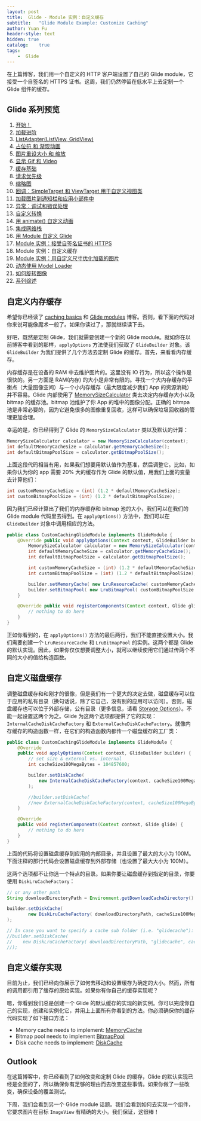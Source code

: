 ```yaml
---
layout: post
title:  Glide - Module 实例：自定义缓存
subtitle:   "Glide Module Example: Customize Caching"
author: Yuan Fu
header-style: text
hidden: true
catalog:    true
tags:
    -  Glide
---
```



在上篇博客，我们用一个自定义的 HTTP 客户端设置了自己的 Glide module，它接受一个自签名的 HTTPS 证书。这周，我们仍然停留在低水平上去定制一个 Glide 组件的缓存。

## Glide 系列预览

1. [开始！](http://mrfu.me/2016/02/27/Glide_Getting_Started/)
2. [加载进阶](http://mrfu.me/2016/02/27/Glide_Advanced_Loading/)
3. [ListAdapter(ListView, GridView)](http://mrfu.me/2016/02/27/Glide_ListAdapter_(ListView,_GridView)/)
4. [占位符 和 渐现动画](http://mrfu.me/2016/02/27/Glide_Placeholders_&_Fade_Animations/)
5. [图片重设大小 和 缩放](http://mrfu.me/2016/02/27/Glide_Image_Resizing_&_Scaling/)
6. [显示 Gif 和 Video](http://mrfu.me/2016/02/27/Glide_Displaying_Gifs_&_Videos/)
7. [缓存基础](http://mrfu.me/2016/02/27/Glide_Caching_Basics/)
8. [请求优先级](http://mrfu.me/2016/02/27/Glide_Request_Priorities/)
9. [缩略图](http://mrfu.me/2016/02/27/Glide_Thumbnails/)
10. [回调：SimpleTarget 和 ViewTarget 用于自定义视图类](http://mrfu.me/2016/02/27/Glide_Callbacks_SimpleTarget_and_ViewTarget_for_Custom_View_Classes/)
11. [加载图片到通知栏和应用小部件中](http://mrfu.me/2016/02/27/Glide_Loading_Images_into_Notifications_and_AppWidgets/)
12. [异常：调试和错误处理](http://mrfu.me/2016/02/28/Glide_Exceptions-_Debugging_and_Error_Handling/)
13. [自定义转换](http://mrfu.me/2016/02/28/Glide_Custom_Transformations/)
14. [用 animate() 自定义动画](http://mrfu.me/2016/02/28/Glide_Custom_Animations_with_animate()/)
15. [集成网络栈](http://mrfu.me/2016/02/28/Glide_Integrating_Networking_Stacks/)
16. [用 Module 自定义 Glide](http://mrfu.me/2016/02/28/Glide_Customize_Glide_with_Modules/)
17. [Module 实例：接受自签名证书的 HTTPS](http://mrfu.me/2016/02/28/Glide_Module_Example_Accepting_Self-Signed_HTTPS_Certificates/)
18. Module 实例：自定义缓存
19. [Module 实例：用自定义尺寸优化加载的图片](http://mrfu.me/2016/02/28/Glide_Module_Example_Optimizing/)
20. [动态使用 Model Loader](http://mrfu.me/2016/02/28/Glide_Dynamically_Use_Model_Loaders/)
21. [如何旋转图像](http://mrfu.me/2016/02/28/Glide_How_to_Rotate_Images/)
22. [系列综述](http://mrfu.me/2016/02/28/Glide_Series_Roundup/)

## 自定义内存缓存

希望你已经读了 [caching basics](https://futurestud.io/blog/glide-caching-basics/) 和 [Glide modules](https://futurestud.io/blog/glide-customize-glide-with-modules/) 博客。否则，看下面的代码对你来说可能像魔术一般了。如果你读过了，那就继续读下去。

好吧，既然是定制 Glide，我们就需要创建一个新的 Glide module。就如你在以前博客中看到的那样，`applyOptions` 方法使我们获取了 `GlideBuilder` 对象。该 `GlideBuilder` 为我们提供了几个方法去定制 Glide 的缓存。首先，来看看内存缓存。

内存缓存是在设备的 RAM 中去维护图片的。这里没有 IO 行为，所以这个操作是很快的。另一方面是 RAM(内存) 的大小是非常有限的。寻找一个大内存缓存的平衡点（大量图像空间）与一个小内存缓存（最大限度减少我们 App 的资源消耗）并不容易。Glide 内部使用了 [MemorySizeCalculator](http://bumptech.github.io/glide/javadocs/latest/com/bumptech/glide/load/engine/cache/MemorySizeCalculator.html) 类去决定内存缓存大小以及 bitmap 的缓存池。bitmap 池维护了你 App 的堆中的图像分配。正确的 bitmpa 池是非常必要的，因为它避免很多的图像重复回收，这样可以确保垃圾回收器的管理更加合理。

幸运的是，你已经得到了 Glide 的 `MemorySizeCalculator` 类以及默认的计算：

```java
MemorySizeCalculator calculator = new MemorySizeCalculator(context);  
int defaultMemoryCacheSize = calculator.getMemoryCacheSize();  
int defaultBitmapPoolSize = calculator.getBitmapPoolSize();  
```

上面这段代码相当有用，如果我们想要用默认值作为基准，然后调整它。比如，如果你认为你的 app 需要 20% 大的缓存作为 Glide 的默认值，用我们上面的变量去计算他们：

```java
int customMemoryCacheSize = (int) (1.2 * defaultMemoryCacheSize);  
int customBitmapPoolSize = (int) (1.2 * defaultBitmapPoolSize);  
```

因为我们已经计算出了我们的内存缓存和 bitmap 池的大小，我们可以在我们的 Glide module 代码里去得到。在 `applyOptions()` 方法中，我们可以在 `GlideBuilder` 对象中调用相应的方法。

```java
public class CustomCachingGlideModule implements GlideModule {  
    @Override public void applyOptions(Context context, GlideBuilder builder) {
        MemorySizeCalculator calculator = new MemorySizeCalculator(context);
        int defaultMemoryCacheSize = calculator.getMemoryCacheSize();
        int defaultBitmapPoolSize = calculator.getBitmapPoolSize();

        int customMemoryCacheSize = (int) (1.2 * defaultMemoryCacheSize);
        int customBitmapPoolSize = (int) (1.2 * defaultBitmapPoolSize);

        builder.setMemoryCache( new LruResourceCache( customMemoryCacheSize );
        builder.setBitmapPool( new LruBitmapPool( customBitmapPoolSize );
    }

    @Override public void registerComponents(Context context, Glide glide) {
        // nothing to do here
    }
}
```

正如你看到的，在 `applyOptions()` 方法的最后两行，我们不能直接设置大小。我们需要创建一个 `LruResourceCache` 和 `LruBitmapPool` 的实例。这两个都是 Glide 的默认实现。因此，如果你仅仅想要调整大小，就可以继续使用它们通过传两个不同的大小的值给构造函数。

## 自定义磁盘缓存

调整磁盘缓存和和刚才的很像，但是我们有一个更大的决定去做，磁盘缓存可以位于应用的私有目录（换句话说，除了它自己，没有别的应用可以访问）。否则，磁盘缓存也可以位于外部存储，公有目录（更多信息，请看 [Storage Options](http://developer.android.com/intl/zh-cn/guide/topics/data/data-storage.html)）。不能一起设置这两个为之。Glide 为这两个选项都提供了它的实现：`InternalCacheDiskCacheFactory` 和 `ExternalCacheDiskCacheFactory`。就像内存缓存的构造函数一样，在它们的构造函数内都传一个磁盘缓存的工厂类：

```java
public class CustomCachingGlideModule implements GlideModule {  
    @Override
    public void applyOptions(Context context, GlideBuilder builder) {
        // set size & external vs. internal
        int cacheSize100MegaBytes = 104857600;

        builder.setDiskCache(
            new InternalCacheDiskCacheFactory(context, cacheSize100MegaBytes)
        );

        //builder.setDiskCache(
        //new ExternalCacheDiskCacheFactory(context, cacheSize100MegaBytes));
    }

    @Override
    public void registerComponents(Context context, Glide glide) {
        // nothing to do here
    }
}
```

上面的代码将设置磁盘缓存到应用的内部目录，并且设置了最大的大小为 100M。下面注释的那行代码会设置磁盘缓存到外部存储（也设置了最大大小为 100M）。

这两个选项都不让你选一个特点的目录。如果你要让磁盘缓存到指定的目录，你要使用 `DiskLruCacheFactory`：

```java
// or any other path
String downloadDirectoryPath = Environment.getDownloadCacheDirectory().getPath(); 

builder.setDiskCache(  
        new DiskLruCacheFactory( downloadDirectoryPath, cacheSize100MegaBytes )
);

// In case you want to specify a cache sub folder (i.e. "glidecache"):
//builder.setDiskCache(
//    new DiskLruCacheFactory( downloadDirectoryPath, "glidecache", cacheSize100MegaBytes ) 
//);
```

## 自定义缓存实现

目前为止，我们已经向你展示了如何去移动和设置缓存为确定的大小。然而，所有的调用都引用了缓存的原始实现。如果你有你自己的缓存实现呢？

嗯，你看到我们总是创建一个 Glide 的默认缓存的实现的新实例。你可以完成你自己的实现，创建和实例化它，并用上上面所有你看到的方法。你必须确保你的缓存代码实现了如下接口方法：

* Memory cache needs to implement: [MemoryCache](http://bumptech.github.io/glide/javadocs/latest/com/bumptech/glide/load/engine/cache/MemoryCache.html)
* Bitmap pool needs to implement [BitmapPool](http://bumptech.github.io/glide/javadocs/latest/com/bumptech/glide/load/engine/bitmap_recycle/BitmapPool.html)
* Disk cache needs to implement: [DiskCache](http://bumptech.github.io/glide/javadocs/latest/com/bumptech/glide/load/engine/cache/DiskCache.html)

## Outlook

在这篇博客中，你已经看到了如何改变和定制 Glide 的缓存，Glide 的默认实现已经是全面的了，所以确保你有足够的理由而去改变这些事情。如果你做了一些改变，确保设备的覆盖测试。

下周，我们会看到另一个 Glide module 话题。我们会看到如何去实现一个组件，它要求图片在目标 `ImageView` 有精确的大小。我们保证，这很棒！
